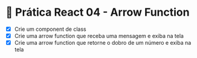 # 📌 Prática React 04 - Arrow Function

- [X] Crie um component de class
- [X] Crie uma arrow function que receba uma mensagem e exiba na tela
- [X] Crie uma arrow function que retorne o dobro de um número e exiba na tela